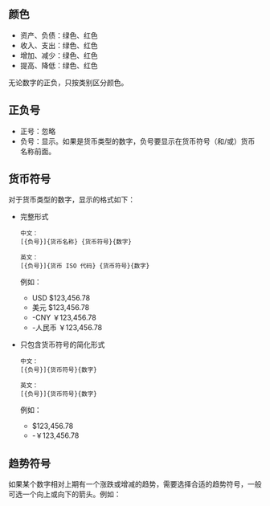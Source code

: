 
## 颜色
* 资产、负债：绿色、红色
* 收入、支出：绿色、红色
* 增加、减少：绿色、红色
* 提高、降低：绿色、红色

无论数字的正负，只按类别区分颜色。

## 正负号
* 正号：忽略
* 负号：显示。如果是货币类型的数字，负号要显示在货币符号（和/或）货币名称前面。

## 货币符号
对于货币类型的数字，显示的格式如下：

* 完整形式

  ```
  中文：
  [{负号}]{货币名称} {货币符号}{数字}

  英文：
  [{负号}]{货币 ISO 代码} {货币符号}{数字}
  ```
  
  例如：

  * USD $123,456.78
  * 美元 $123,456.78
  * -CNY ￥123,456.78
  * -人民币 ￥123,456.78
 
* 只包含货币符号的简化形式

  ```
  中文：
  [{负号}]{货币符号}{数字}

  英文：
  [{负号}]{货币符号}{数字}
  ```

  例如：

  * $123,456.78
  * -￥123,456.78

## 趋势符号
如果某个数字相对上期有一个涨跌或增减的趋势，需要选择合适的趋势符号，一般可选一个向上或向下的箭头。例如：
